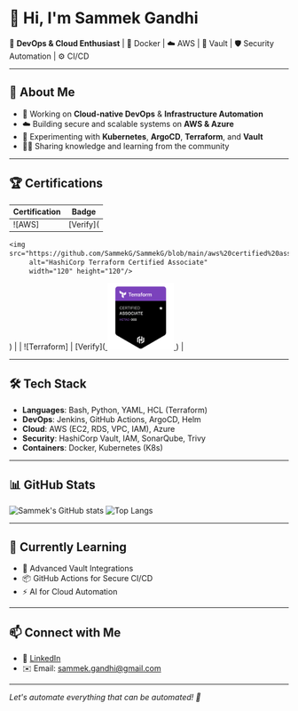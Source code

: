 # 👋 Hi, I'm Sammek Gandhi

🎯 **DevOps & Cloud Enthusiast** | 🐳 Docker | ☁️ AWS | 🔐 Vault | 🛡️ Security Automation | ⚙️ CI/CD

--- 

## 🚀 About Me
- 🔧 Working on **Cloud-native DevOps** & **Infrastructure Automation**
- ☁️ Building secure and scalable systems on **AWS & Azure**
- 🧪 Experimenting with **Kubernetes**, **ArgoCD**, **Terraform**, and **Vault**
- 👨‍🏫 Sharing knowledge and learning from the community

---

## 🏆 Certifications
| Certification | Badge |
|---------------|-------|
| ![AWS] | [Verify](<a href="https://www.credly.com/badges" target="_blank">
    <img src="https://github.com/SammekG/SammekG/blob/main/aws%20certified%20associate.png" 
         alt="HashiCorp Terraform Certified Associate" 
         width="120" height="120"/>
  </a>) |
| ![Terraform] | [Verify](<a href="https://www.credly.com/badges" target="_blank">
    <img src="https://github.com/SammekG/SammekG/blob/main/hashicorp-certified-terraform-associate-003.png" 
         alt="HashiCorp Terraform Certified Associate" 
         width="120" height="120"/>
  </a>) |

---

## 🛠️ Tech Stack
- **Languages**: Bash, Python, YAML, HCL (Terraform)
- **DevOps**: Jenkins, GitHub Actions, ArgoCD, Helm
- **Cloud**: AWS (EC2, RDS, VPC, IAM), Azure
- **Security**: HashiCorp Vault, IAM, SonarQube, Trivy
- **Containers**: Docker, Kubernetes (K8s)

---

## 📊 GitHub Stats

![Sammek's GitHub stats](https://github-readme-stats.vercel.app/api?username=SammekG&show_icons=true&theme=tokyonight)
![Top Langs](https://github-readme-stats.vercel.app/api/top-langs/?username=SammekG&layout=compact&theme=tokyonight)

---

## 🌱 Currently Learning
- 🔐 Advanced Vault Integrations
- 📦 GitHub Actions for Secure CI/CD
- ⚡ AI for Cloud Automation

---

## 📫 Connect with Me
- 💼 [LinkedIn](https://www.linkedin.com/in/sammekgandhi/)
- ✉️ Email: sammek.gandhi@gmail.com

---

*Let's automate everything that can be automated! 🚀*
